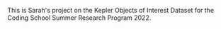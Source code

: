 This is Sarah's project on the Kepler Objects of Interest Dataset for the Coding School Summer Research Program 2022.

